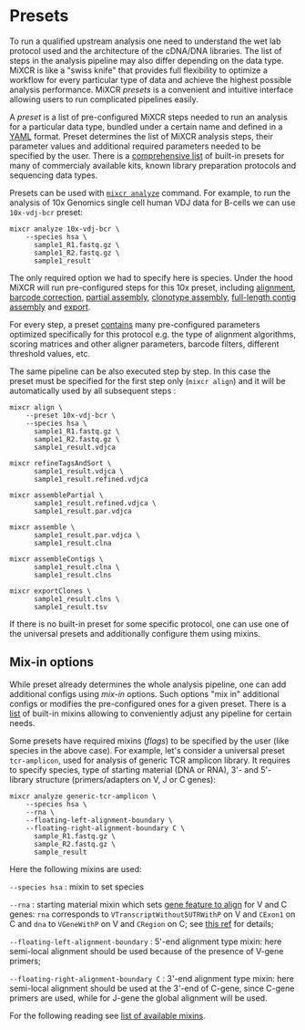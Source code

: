 # Presets

To run a qualified upstream analysis one need to understand the wet lab protocol used and the architecture of the cDNA/DNA libraries. The list of steps in the analysis pipeline may also differ depending on the data type. MiXCR is like a "swiss knife" that provides full flexibility to optimize a workflow for every particular type of data and achieve the highest possible analysis performance. MiXCR _presets_ is a convenient and intuitive interface allowing users to run complicated pipelines easily.


A _preset_ is a list of pre-configured MiXCR steps needed to run an analysis for a particular data type, bundled under a certain name and defined in a [YAML](ref-presets-yaml.md) format. Preset determines the list of MiXCR analysis steps, their parameter values and additional required parameters needed to be specified by the user. There is a [comprehensive list](overview-built-in-presets.md) of built-in presets for many of commercialy available kits, known library preparation protocols and sequencing data types.

Presets can be used with [`mixcr analyze`](mixcr-analyze.md) command. For example, to run the analysis of 10x Genomics single cell human VDJ data for B-cells we can use `10x-vdj-bcr` preset:
```shell
mixcr analyze 10x-vdj-bcr \
    --species hsa \
      sample1_R1.fastq.gz \
      sample1_R2.fastq.gz \
      sample1_result 
```
The only required option we had to specify here is species. Under the hood MiXCR will run pre-configured steps for this 10x preset, including [alignment](mixcr-align.md), [barcode correction](mixcr-refineTagsAndSort.md), [partial assembly](mixcr-assemblePartial.md), [clonotype assembly](mixcr-assemble.md), [full-length contig assembly](mixcr-assembleContigs.md) and [export](mixcr-export.md).

For every step, a preset [contains](https://github.com/milaboratory/mixcr/blob/develop/src/main/resources/mixcr_presets/protocols/10x.yaml) many pre-configured parameters optimized specifically for this protocol e.g. the type of alignment algorithms, scoring matrices and other aligner parameters, barcode filters, different threshold values, etc.  

The same pipeline can be also executed step by step. In this case the preset must be specified for the first step only (`mixcr align`) and it will be automatically used by all subsequent steps :
```shell
mixcr align \
    --preset 10x-vdj-bcr \
    --species hsa \
      sample1_R1.fastq.gz \
      sample1_R2.fastq.gz \
      sample1_result.vdjca 
      
mixcr refineTagsAndSort \
      sample1_result.vdjca \
      sample1_result.refined.vdjca 

mixcr assemblePartial \
      sample1_result.refined.vdjca \
      sample1_result.par.vdjca
      
mixcr assemble \
      sample1_result.par.vdjca \
      sample1_result.clna
      
mixcr assembleContigs \
      sample1_result.clna \
      sample1_result.clns 
      
mixcr exportClones \
      sample1_result.clns \
      sample1_result.tsv 
```

If there is no built-in preset for some specific protocol, one can use one of the universal presets and additionally configure them using mixins.  

## Mix-in options

While preset already determines the whole analysis pipeline, one can add additional configs using _mix-in_ options. Such options "mix in" additional configs or modifies the pre-configured ones for a given preset. There is a [list](overview-mixins-list.md) of built-in mixins allowing to conveniently adjust any pipeline for certain needs.

Some presets have required mixins (_flags_) to be specified by the user (like species in the above case). For example, let's consider a universal preset `tcr-amplicon`, used for analysis of generic TCR amplicon library. It requires to specify species, type of starting material (DNA or RNA), 3'- and 5'- library structure (primers/adapters on V, J or C genes):
```shell
mixcr analyze generic-tcr-amplicon \
    --species hsa \
    --rna \
    --floating-left-alignment-boundary \
    --floating-right-alignment-boundary C \
      sample_R1.fastq.gz \
      sample_R2.fastq.gz \
      sample_result
```
Here the following mixins are used:

`--species hsa`
: mixin to set species

`--rna`
: starting material mixin which sets [gene feature to align](mixcr-align.md#gene-features-to-align) for V and C genes: `rna` corresponds to  `VTranscriptWithout5UTRWithP` on V and `CExon1` on C and `dna` to `VGeneWithP` on V and `CRegion` on C; see [this ref](ref-gene-features.md) for details;
 
`--floating-left-alignment-boundary`
: 5'-end alignment type mixin: here semi-local alignment should be used because of the presence of V-gene primers;
 
`--floating-right-alignment-boundary C`
: 3'-end alignment type mixin: here semi-local alignment should be used at the 3'-end of C-gene, since C-gene primers are used, while for J-gene the global alignment will be used.

For the following reading see [list of available mixins](overview-mixins-list.md).
